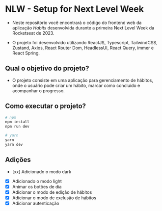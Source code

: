 # NLW - Setup for Next Level Week

- Neste repositório você encontrará o código do frontend web da aplicação _Habits_ desenvolvida durante a primeira Next Level Week da Rocketseat de 2023.

- O projeto foi desenvolvido utilizando ReactJS, Typescript, TailwindCSS, Zustand, Axios, React Router Dom, HeadlessUI, React Query, immer e React Spring.

## Qual o objetivo do projeto?

- O projeto consiste em uma aplicação para gerenciamento de hábitos, onde o usuário pode criar um hábito, marcar como concluído e acompanhar o progresso.

## Como executar o projeto?

```bash
# npm
npm install
npm run dev
```

```bash
# yarn
yarn
yarn dev
```

## Adições

- [xx] Adicionado o modo dark
- [x] Adicionado o modo light
- [x] Animar os botões de dia
- [x] Adicionar o modo de edição de hábitos
- [x] Adicionar o modo de exclusão de hábitos
- [x] Adicionar autenticação
